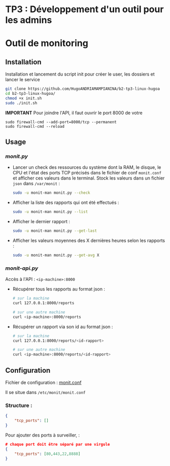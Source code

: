 # TP3 : Développement d'un outil pour les admins

# Outil de monitoring

## Installation

Installation et lancement du script init pour créer le user, les dossiers et lancer le service
```bash
git clone https://github.com/HugoANDRIAMAMPIANINA/b2-tp3-linux-hugoa
cd b2-tp3-linux-hugoa/
chmod +x init.sh
sudo ./init.sh
```
**IMPORTANT** Pour joindre l'API, il faut ouvrir le port 8000 de votre
```
sudo firewall-cmd --add-port=8000/tcp --permanent
sudo firewall-cmd --reload
```

## Usage

### ***monit.py***

- Lancer un check des ressources du système dont la RAM, le disque, le CPU et l'état des ports TCP précisés dans le fichier de conf `monit.conf` et afficher ces valeurs dans le terminal. Stock les valeurs dans un fichier `json` dans `/var/monit` :
    ```bash
    sudo -u monit-man monit.py --check
    ```
- Afficher la liste des rapports qui ont été effectués :
    ```bash
    sudo -u monit-man monit.py --list
    ```
- Afficher le dernier rapport :
    ```bash
    sudo -u monit-man monit.py --get-last
    ```
- Afficher les valeurs moyennes des X dernières heures selon les rapports :
    ```bash
    sudo -u monit-man monit.py --get-avg X
    ```

### ***monit-api.py***

Accès à l'API : `<ip-machine>:8000`

- Récupérer tous les rapports au format json :
    ```bash
    # sur la machine
    curl 127.0.0.1:8000/reports

    # sur une autre machine
    curl <ip-machine>:8000/reports
    ```

- Récupérer un rapport via son id au format json :
    ```bash
    # sur la machine
    curl 127.0.0.1:8000/reports/<id-rapport>

    # sur une autre machine
    curl <ip-machine>:8000/reports/<id-rapport>
    ```

## Configuration

Fichier de configuration : [monit.conf](/conf/monit.conf)

Il se situe dans `/etc/monit/monit.conf`

### Structure :

```json
{
    "tcp_ports": []
}
```

Pour ajouter des ports à surveiller,  : 

```json
# chaque port doit être séparé par une virgule
{
    "tcp_ports": [80,443,22,8888]
}
```